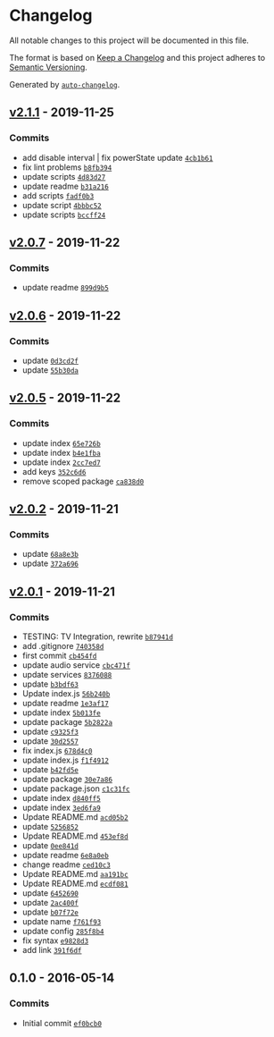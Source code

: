 # Changelog

All notable changes to this project will be documented in this file.

The format is based on [Keep a Changelog](https://keepachangelog.com/en/1.0.0/)
and this project adheres to [Semantic Versioning](https://semver.org/spec/v2.0.0.html).

Generated by [`auto-changelog`](https://github.com/CookPete/auto-changelog).

## [v2.1.1](https://github.com/marcelkordek/homebridge-harman-kardon-avr/compare/v2.0.7...v2.1.1) - 2019-11-25

### Commits

- add disable interval | fix powerState update [`4cb1b61`](https://github.com/marcelkordek/homebridge-harman-kardon-avr/commit/4cb1b613fe58d76f0b4723a7ee740683efe3d9a6)
- fix lint problems [`b8fb394`](https://github.com/marcelkordek/homebridge-harman-kardon-avr/commit/b8fb394a0ad9fae9cb6821d29dd8b7c0dc651f96)
- update scripts [`4d83d27`](https://github.com/marcelkordek/homebridge-harman-kardon-avr/commit/4d83d27d38632a222fd414f45042423aaec43e10)
- update readme [`b31a216`](https://github.com/marcelkordek/homebridge-harman-kardon-avr/commit/b31a21652452a7a4c7668ba38c4ce2c1b9d69494)
- add scripts [`fadf0b3`](https://github.com/marcelkordek/homebridge-harman-kardon-avr/commit/fadf0b36bc5b76fb157ca2e69bd0f78db10e8946)
- update script [`4bbbc52`](https://github.com/marcelkordek/homebridge-harman-kardon-avr/commit/4bbbc5292364c94eed0019f6347ebafc36bb9ed3)
- update scripts [`bccff24`](https://github.com/marcelkordek/homebridge-harman-kardon-avr/commit/bccff2417452254bac042a13f4772c78a13384fc)

## [v2.0.7](https://github.com/marcelkordek/homebridge-harman-kardon-avr/compare/v2.0.6...v2.0.7) - 2019-11-22

### Commits

- update readme [`899d9b5`](https://github.com/marcelkordek/homebridge-harman-kardon-avr/commit/899d9b525ce15000d55475f489ae7d521636f282)

## [v2.0.6](https://github.com/marcelkordek/homebridge-harman-kardon-avr/compare/v2.0.5...v2.0.6) - 2019-11-22

### Commits

- update [`0d3cd2f`](https://github.com/marcelkordek/homebridge-harman-kardon-avr/commit/0d3cd2f4424148b8e6b96c7df3078801008dcda3)
- update [`55b30da`](https://github.com/marcelkordek/homebridge-harman-kardon-avr/commit/55b30da05a398e31b7259cedbcc426436d4754bd)

## [v2.0.5](https://github.com/marcelkordek/homebridge-harman-kardon-avr/compare/v2.0.2...v2.0.5) - 2019-11-22

### Commits

- update index [`65e726b`](https://github.com/marcelkordek/homebridge-harman-kardon-avr/commit/65e726b2443e1094f74fb69d284ef8673190a292)
- update index [`b4e1fba`](https://github.com/marcelkordek/homebridge-harman-kardon-avr/commit/b4e1fba7cff405fb9559ab780921bbde02797428)
- update index [`2cc7ed7`](https://github.com/marcelkordek/homebridge-harman-kardon-avr/commit/2cc7ed72f197aaaada1f951e59f044aafc348664)
- add keys [`352c6d6`](https://github.com/marcelkordek/homebridge-harman-kardon-avr/commit/352c6d64416913b9b8544ee985aa586fd513ad1e)
- remove scoped package [`ca838d0`](https://github.com/marcelkordek/homebridge-harman-kardon-avr/commit/ca838d0efe257a840b80f5df860510d114dc6dbb)

## [v2.0.2](https://github.com/marcelkordek/homebridge-harman-kardon-avr/compare/v2.0.1...v2.0.2) - 2019-11-21

### Commits

- update [`68a8e3b`](https://github.com/marcelkordek/homebridge-harman-kardon-avr/commit/68a8e3b1e7af902491e0bffb97eb6e0325510731)
- update [`372a696`](https://github.com/marcelkordek/homebridge-harman-kardon-avr/commit/372a696297db898b5c9b42b0de9ff69b2d5dfb76)

## [v2.0.1](https://github.com/marcelkordek/homebridge-harman-kardon-avr/compare/0.1.0...v2.0.1) - 2019-11-21

### Commits

- TESTING: TV Integration, rewrite [`b87941d`](https://github.com/marcelkordek/homebridge-harman-kardon-avr/commit/b87941d12a8b94c1f16cf235c37e94f4a46b3bb1)
- add .gitignore [`740358d`](https://github.com/marcelkordek/homebridge-harman-kardon-avr/commit/740358d8150072a0aa9aeb877a664e53e6bdfc92)
- first commit [`cb454fd`](https://github.com/marcelkordek/homebridge-harman-kardon-avr/commit/cb454fd11ce5a055dab98cca8fd244dac9a31c50)
- update audio service [`cbc471f`](https://github.com/marcelkordek/homebridge-harman-kardon-avr/commit/cbc471f545e9473e56c21ca4c28030b68262a8a9)
- update services [`8376088`](https://github.com/marcelkordek/homebridge-harman-kardon-avr/commit/83760888c4ff91686a9462634e06bc21e24b3040)
- update [`b3bdf63`](https://github.com/marcelkordek/homebridge-harman-kardon-avr/commit/b3bdf63b6f0591652baf4c84b11d776ed974e0cf)
- Update index.js [`56b240b`](https://github.com/marcelkordek/homebridge-harman-kardon-avr/commit/56b240bed4c1b73c213043de816e7574123b4b60)
- update readme [`1e3af17`](https://github.com/marcelkordek/homebridge-harman-kardon-avr/commit/1e3af171f3beabcebcdbc773e98d03a599c7180c)
- update index [`5b013fe`](https://github.com/marcelkordek/homebridge-harman-kardon-avr/commit/5b013fe370e76d3560ef4385c07e1308c26b7463)
- update package [`5b2822a`](https://github.com/marcelkordek/homebridge-harman-kardon-avr/commit/5b2822adfd208f6e2189c09c77e7fdb619e02497)
- update [`c9325f3`](https://github.com/marcelkordek/homebridge-harman-kardon-avr/commit/c9325f32cfb62050918dbc4db038c1efcad9e013)
- update [`30d2557`](https://github.com/marcelkordek/homebridge-harman-kardon-avr/commit/30d2557365c37626b75888054b993f7f324cef2b)
- fix index.js [`678d4c0`](https://github.com/marcelkordek/homebridge-harman-kardon-avr/commit/678d4c0a5f0e9632496b5c0060d1d53572848dfd)
- update index.js [`f1f4912`](https://github.com/marcelkordek/homebridge-harman-kardon-avr/commit/f1f491237b46acd48bc27fdf101fb41532751e22)
- update [`b42fd5e`](https://github.com/marcelkordek/homebridge-harman-kardon-avr/commit/b42fd5ebfb07eda7a4ffeb293f83f93a41ecf45e)
- update package [`30e7a86`](https://github.com/marcelkordek/homebridge-harman-kardon-avr/commit/30e7a862dbd118a6b374933d709d4baa09d4456b)
- update package.json [`c1c31fc`](https://github.com/marcelkordek/homebridge-harman-kardon-avr/commit/c1c31fc894dac1e5cdf86edb743381eb499ba272)
- update index [`d840ff5`](https://github.com/marcelkordek/homebridge-harman-kardon-avr/commit/d840ff5743e5a20bad87afa375505638890532d2)
- update index [`3ed6fa9`](https://github.com/marcelkordek/homebridge-harman-kardon-avr/commit/3ed6fa9659037c0f8d55fcd067456c2409c42857)
- Update README.md [`acd05b2`](https://github.com/marcelkordek/homebridge-harman-kardon-avr/commit/acd05b262a26e893c2ed1e3e77c22ed3b0f1ed67)
- update [`5256852`](https://github.com/marcelkordek/homebridge-harman-kardon-avr/commit/52568521a73e2591e53411fe349f484d826034df)
- Update README.md [`453ef8d`](https://github.com/marcelkordek/homebridge-harman-kardon-avr/commit/453ef8d400136ca8b458dce20f11af8771fd7345)
- update [`0ee841d`](https://github.com/marcelkordek/homebridge-harman-kardon-avr/commit/0ee841d2b406f3e97cc639e1f4e205f4a6462f27)
- update readme [`6e8a0eb`](https://github.com/marcelkordek/homebridge-harman-kardon-avr/commit/6e8a0eb240a003d5d0071f0ba50084d7d3400087)
- change readme [`ced10c3`](https://github.com/marcelkordek/homebridge-harman-kardon-avr/commit/ced10c3eb99c7205c7dbbf04fc02712ecd1d182d)
- Update README.md [`aa191bc`](https://github.com/marcelkordek/homebridge-harman-kardon-avr/commit/aa191bc148eb1b4adcb37d5c97ed8787a31d67ae)
- Update README.md [`ecdf081`](https://github.com/marcelkordek/homebridge-harman-kardon-avr/commit/ecdf081569cc72fdc73ed7c2a7337a886a00e0b3)
- update [`6452690`](https://github.com/marcelkordek/homebridge-harman-kardon-avr/commit/6452690fb0e41486238d3a5e7267b029394954ff)
- update [`2ac400f`](https://github.com/marcelkordek/homebridge-harman-kardon-avr/commit/2ac400f4e1aad5fd5ad8c6a715ee56719e22d729)
- update [`b07f72e`](https://github.com/marcelkordek/homebridge-harman-kardon-avr/commit/b07f72e17765a1438c168786cb5af599d8b48ab7)
- update name [`f761f93`](https://github.com/marcelkordek/homebridge-harman-kardon-avr/commit/f761f93ef962109321c01132fff2afa02895df03)
- update config [`285f8b4`](https://github.com/marcelkordek/homebridge-harman-kardon-avr/commit/285f8b4775b3d01d58dd7a796618d4ac79781909)
- fix syntax [`e9828d3`](https://github.com/marcelkordek/homebridge-harman-kardon-avr/commit/e9828d3202306c22d8aca3c4b4d2885ea59eaada)
- add link [`391f6df`](https://github.com/marcelkordek/homebridge-harman-kardon-avr/commit/391f6df87175745fad94ee87d295bfeb907b1333)

## 0.1.0 - 2016-05-14

### Commits

- Initial commit [`ef0bcb0`](https://github.com/marcelkordek/homebridge-harman-kardon-avr/commit/ef0bcb0bdc76bc0367be08f9e2cba3999460a189)
